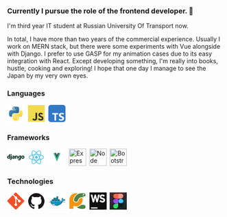 ### Currently I pursue the role of the frontend developer. 👋

I'm third year IT student at Russian University Of Transport now. </br>

In total, I have more than two years of the commercial experience. Usually I work on MERN stack, but there were some experiments with Vue alongside with Django. I prefer to use GASP for my animation cases due to its easy integration with React. Except developing something, I'm really into books, hustle, cooking and exploring! I hope that one day I manage to see the Japan by my very own eyes.

### Languages

<div>
  <img src="img/python.svg" title="Python" width="40" height="40"/>&nbsp;
  <img src="img/javascript.svg" title="JavaScript" width="40" height="40"/>&nbsp;
  <img src="img/typescript.svg" title="TypeScript" width="40" height="40"/>&nbsp;
</div>

### Frameworks

<div>
  <img src="img/django.svg" title="Django" width="40" height="40"/>&nbsp;
  <img src="img/react.svg" title="React" width="40" height="40"/>&nbsp;
  <img src="img/vue.svg" title="Vue" width="40" height="40"/>&nbsp;
  <img src="img/express.js.png" title="Express" width="40" height="40"/>&nbsp;
  <img src="img/node.js.png" title="Node" width="40" height="40"/>&nbsp;
  <img src="img/bootstrap.js.png" title="Bootstrap" width="40" height="40"/>&nbsp;
</div>

### Technologies

<div>
  <img src="img/git.svg" title="Git" width="40" height="40"/>&nbsp;
  <img src="img/github.svg" title="GitHub" width="40" height="40"/>&nbsp;
  <img src="img/docker.svg" title="Docker" width="40" height="40"/>&nbsp;
  <img src="img/pycharm.svg" title="PyCharm" width="40" height="40"/>&nbsp;
  <img src="img/webstorm.png" title="WebStorm" width="40" height="40"/>&nbsp;
  <img src="img/8a045799766163.5efa31210a588.png" title="Figma" width="40" height="40"/>&nbsp;
</div>
